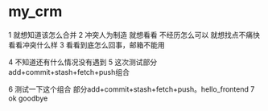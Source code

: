 # my_crm
1
就想知道该怎么合并
2
冲突人为制造
就想看看
不经历怎么可以
就想找点不痛快
看看冲突什么样
3
看看到底怎么回事，邮箱不能用

4
不知道还有什么情况没有遇到
5
这次测试部分add+commit+stash+fetch+push组合

6
测试一下这个组合
部分add+commit+stash+fetch+push。hello_frontend
7
ok goodbye
